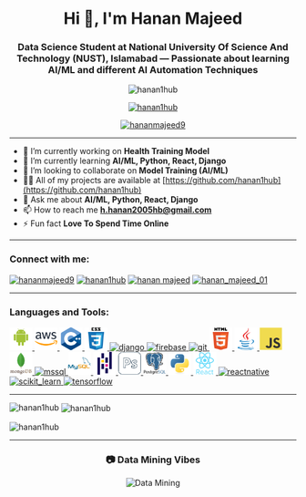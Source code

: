 <h1 align="center">Hi 👋, I'm Hanan Majeed</h1>
<h3 align="center">Data Science Student at National University Of Science And Technology (NUST), Islamabad — Passionate about learning AI/ML and different AI Automation Techniques</h3>

<p align="center"> 
  <img src="https://komarev.com/ghpvc/?username=hanan1hub&label=Profile%20views&color=0e75b6&style=flat" alt="hanan1hub" /> 
</p>

<p align="center"> 
  <a href="https://github.com/ryo-ma/github-profile-trophy">
    <img src="https://github-profile-trophy.vercel.app/?username=hanan1hub&theme=gruvbox&margin-w=15&margin-h=15" alt="hanan1hub" />
  </a> 
</p>

<p align="center"> 
  <a href="https://twitter.com/hananmajeed9" target="blank">
    <img src="https://img.shields.io/twitter/follow/hananmajeed9?logo=twitter&style=for-the-badge" alt="hananmajeed9" />
  </a> 
</p>

---

- 🔭 I’m currently working on **Health Training Model**  
- 🌱 I’m currently learning **AI/ML, Python, React, Django**  
- 👯 I’m looking to collaborate on **Model Training (AI/ML)**  
- 👨‍💻 All of my projects are available at [https://github.com/hanan1hub](https://github.com/hanan1hub)  
- 💬 Ask me about **AI/ML, Python, React, Django**  
- 📫 How to reach me **h.hanan2005hb@gmail.com**  
- ⚡ Fun fact **Love To Spend Time Online**  

---

<h3 align="left">Connect with me:</h3>
<p align="left">
<a href="https://twitter.com/hananmajeed9" target="blank"><img align="center" src="https://raw.githubusercontent.com/rahuldkjain/github-profile-readme-generator/master/src/images/icons/Social/twitter.svg" alt="hananmajeed9" height="30" width="40" /></a>
<a href="https://kaggle.com/hanan1hub" target="blank"><img align="center" src="https://raw.githubusercontent.com/rahuldkjain/github-profile-readme-generator/master/src/images/icons/Social/kaggle.svg" alt="hanan1hub" height="30" width="40" /></a>
<a href="https://fb.com/hanan majeed" target="blank"><img align="center" src="https://raw.githubusercontent.com/rahuldkjain/github-profile-readme-generator/master/src/images/icons/Social/facebook.svg" alt="hanan majeed" height="30" width="40" /></a>
<a href="https://instagram.com/hanan_majeed_01" target="blank"><img align="center" src="https://raw.githubusercontent.com/rahuldkjain/github-profile-readme-generator/master/src/images/icons/Social/instagram.svg" alt="hanan_majeed_01" height="30" width="40" /></a>
</p>

---

<h3 align="left">Languages and Tools:</h3>
<p align="left"> 
<a href="https://developer.android.com" target="_blank" rel="noreferrer"> <img src="https://raw.githubusercontent.com/devicons/devicon/master/icons/android/android-original-wordmark.svg" alt="android" width="40" height="40"/> </a> 
<a href="https://aws.amazon.com" target="_blank" rel="noreferrer"> <img src="https://raw.githubusercontent.com/devicons/devicon/master/icons/amazonwebservices/amazonwebservices-original-wordmark.svg" alt="aws" width="40" height="40"/> </a> 
<a href="https://www.w3schools.com/cpp/" target="_blank" rel="noreferrer"> <img src="https://raw.githubusercontent.com/devicons/devicon/master/icons/cplusplus/cplusplus-original.svg" alt="cplusplus" width="40" height="40"/> </a> 
<a href="https://www.w3schools.com/css/" target="_blank" rel="noreferrer"> <img src="https://raw.githubusercontent.com/devicons/devicon/master/icons/css3/css3-original-wordmark.svg" alt="css3" width="40" height="40"/> </a> 
<a href="https://www.djangoproject.com/" target="_blank" rel="noreferrer"> <img src="https://cdn.worldvectorlogo.com/logos/django.svg" alt="django" width="40" height="40"/> </a> 
<a href="https://firebase.google.com/" target="_blank" rel="noreferrer"> <img src="https://www.vectorlogo.zone/logos/firebase/firebase-icon.svg" alt="firebase" width="40" height="40"/> </a> 
<a href="https://git-scm.com/" target="_blank" rel="noreferrer"> <img src="https://www.vectorlogo.zone/logos/git-scm/git-scm-icon.svg" alt="git" width="40" height="40"/> </a> 
<a href="https://www.w3.org/html/" target="_blank" rel="noreferrer"> <img src="https://raw.githubusercontent.com/devicons/devicon/master/icons/html5/html5-original-wordmark.svg" alt="html5" width="40" height="40"/> </a> 
<a href="https://www.java.com" target="_blank" rel="noreferrer"> <img src="https://raw.githubusercontent.com/devicons/devicon/master/icons/java/java-original.svg" alt="java" width="40" height="40"/> </a> 
<a href="https://developer.mozilla.org/en-US/docs/Web/JavaScript" target="_blank" rel="noreferrer"> <img src="https://raw.githubusercontent.com/devicons/devicon/master/icons/javascript/javascript-original.svg" alt="javascript" width="40" height="40"/> </a> 
<a href="https://www.mongodb.com/" target="_blank" rel="noreferrer"> <img src="https://raw.githubusercontent.com/devicons/devicon/master/icons/mongodb/mongodb-original-wordmark.svg" alt="mongodb" width="40" height="40"/> </a> 
<a href="https://www.microsoft.com/en-us/sql-server" target="_blank" rel="noreferrer"> <img src="https://www.svgrepo.com/show/303229/microsoft-sql-server-logo.svg" alt="mssql" width="40" height="40"/> </a> 
<a href="https://www.mysql.com/" target="_blank" rel="noreferrer"> <img src="https://raw.githubusercontent.com/devicons/devicon/master/icons/mysql/mysql-original-wordmark.svg" alt="mysql" width="40" height="40"/> </a> 
<a href="https://pandas.pydata.org/" target="_blank" rel="noreferrer"> <img src="https://raw.githubusercontent.com/devicons/devicon/2ae2a900d2f041da66e950e4d48052658d850630/icons/pandas/pandas-original.svg" alt="pandas" width="40" height="40"/> </a> 
<a href="https://www.photoshop.com/en" target="_blank" rel="noreferrer"> <img src="https://raw.githubusercontent.com/devicons/devicon/master/icons/photoshop/photoshop-line.svg" alt="photoshop" width="40" height="40"/> </a> 
<a href="https://www.postgresql.org" target="_blank" rel="noreferrer"> <img src="https://raw.githubusercontent.com/devicons/devicon/master/icons/postgresql/postgresql-original-wordmark.svg" alt="postgresql" width="40" height="40"/> </a> 
<a href="https://www.python.org" target="_blank" rel="noreferrer"> <img src="https://raw.githubusercontent.com/devicons/devicon/master/icons/python/python-original.svg" alt="python" width="40" height="40"/> </a> 
<a href="https://reactjs.org/" target="_blank" rel="noreferrer"> <img src="https://raw.githubusercontent.com/devicons/devicon/master/icons/react/react-original-wordmark.svg" alt="react" width="40" height="40"/> </a> 
<a href="https://reactnative.dev/" target="_blank" rel="noreferrer"> <img src="https://reactnative.dev/img/header_logo.svg" alt="reactnative" width="40" height="40"/> </a> 
<a href="https://scikit-learn.org/" target="_blank" rel="noreferrer"> <img src="https://upload.wikimedia.org/wikipedia/commons/0/05/Scikit_learn_logo_small.svg" alt="scikit_learn" width="40" height="40"/> </a> 
<a href="https://www.tensorflow.org" target="_blank" rel="noreferrer"> <img src="https://www.vectorlogo.zone/logos/tensorflow/tensorflow-icon.svg" alt="tensorflow" width="40" height="40"/> </a> 
</p>

---

<p><img align="left" src="https://github-readme-stats.vercel.app/api/top-langs?username=hanan1hub&show_icons=true&locale=en&layout=compact" alt="hanan1hub" /></p>

<p>&nbsp;<img align="center" src="https://github-readme-stats.vercel.app/api?username=hanan1hub&show_icons=true&locale=en" alt="hanan1hub" /></p>

<p><img align="center" src="https://github-readme-streak-stats.herokuapp.com/?user=hanan1hub&" alt="hanan1hub" /></p>

---

<h3 align="center">📷 Data Mining Vibes</h3>
<p align="center">
  <img src="https://media.istockphoto.com/id/1296402108/vector/data-mining-and-analysis.jpg?s=612x612&w=0&k=20&c=Qea_2-dM8uF5QoxKwZuUAtj6MTlFbnDwAg27v9b04y8=" alt="Data Mining" width="600"/>
</p>
